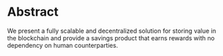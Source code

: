 # Abstract

We present a fully scalable and decentralized solution for storing value in the blockchain and provide a savings product that earns rewards with no dependency on human counterparties.
